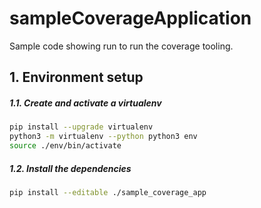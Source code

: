 # sampleCoverageApplication

Sample code showing run to run the coverage tooling.

## 1. Environment setup

##### 1.1. Create and activate a *virtualenv*

```bash
pip install --upgrade virtualenv
python3 -m virtualenv --python python3 env
source ./env/bin/activate
```

##### 1.2. Install the dependencies

```bash
pip install --editable ./sample_coverage_app
```